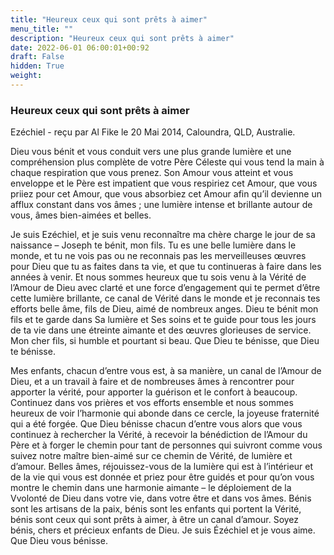 ```yaml
---
title: "Heureux ceux qui sont prêts à aimer"
menu_title: ""
description: "Heureux ceux qui sont prêts à aimer"
date: 2022-06-01 06:00:01+00:92
draft: False
hidden: True
weight:
---
```

### Heureux ceux qui sont prêts à aimer

Ezéchiel - reçu par Al Fike le 20 Mai 2014, Caloundra, QLD, Australie.

Dieu vous bénit et vous conduit vers une plus grande lumière et une compréhension plus complète de votre Père Céleste qui vous tend la main à chaque respiration que vous prenez. Son Amour vous atteint et vous enveloppe et le Père est impatient que vous respiriez cet Amour, que vous priiez pour cet Amour, que vous absorbiez cet Amour afin qu’il devienne un afflux constant dans vos âmes ; une lumière intense et brillante autour de vous, âmes bien-aimées et belles.

Je suis Ezéchiel, et je suis venu reconnaître ma chère charge le jour de sa naissance – Joseph te bénit, mon fils. Tu es une belle lumière dans le monde, et tu ne vois pas ou ne reconnais pas les merveilleuses œuvres pour Dieu que tu as faites dans ta vie, et que tu continueras à faire dans les années à venir. Et nous sommes heureux que tu sois venu à la Vérité de l’Amour de Dieu avec clarté et une force d’engagement qui te permet d’être cette lumière brillante, ce canal de Vérité dans le monde et je reconnais tes efforts belle âme, fils de Dieu, aimé de nombreux anges. Dieu te bénit mon fils et te garde dans Sa lumière et Ses soins et te guide pour tous les jours de ta vie dans une étreinte aimante et des œuvres glorieuses de service. Mon cher fils, si humble et pourtant si beau. Que Dieu te bénisse, que Dieu te bénisse.

Mes enfants, chacun d’entre vous est, à sa manière, un canal de l’Amour de Dieu, et a un travail à faire et de nombreuses âmes à rencontrer pour apporter la vérité, pour apporter la guérison et le confort à beaucoup. Continuez dans vos prières et vos efforts ensemble et nous sommes heureux de voir l’harmonie qui abonde dans ce cercle, la joyeuse fraternité qui a été forgée. Que Dieu bénisse chacun d’entre vous alors que vous continuez à rechercher la Vérité, à recevoir la bénédiction de l’Amour du Père et à forger le chemin pour tant de personnes qui suivront comme vous suivez notre maître bien-aimé sur ce chemin de Vérité, de lumière et d’amour. Belles âmes, réjouissez-vous de la lumière qui est à l’intérieur et de la vie qui vous est donnée et priez pour être guidés et pour qu’on vous montre le chemin dans une harmonie aimante – le déploiement de la Vvolonté de Dieu dans votre vie, dans votre être et dans vos âmes. Bénis sont les artisans de la paix, bénis sont les enfants qui portent la Vérité, bénis sont ceux qui sont prêts à aimer, à être un canal d’amour. Soyez bénis, chers et précieux enfants de Dieu. Je suis Ézéchiel et je vous aime. Que Dieu vous bénisse.
